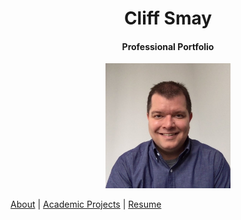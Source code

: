 <h1 align="center">Cliff Smay</h1>
<h4 align="center">Professional Portfolio</h4>
<p align="center">
  <img width="200" height="200" src="Me.jpg"><br>
   
  <a href="about.md">About</a> |
  <a href="#">Academic Projects</a> |
  <a href="#">Resume</a>
  <br><br>
  
</p>




